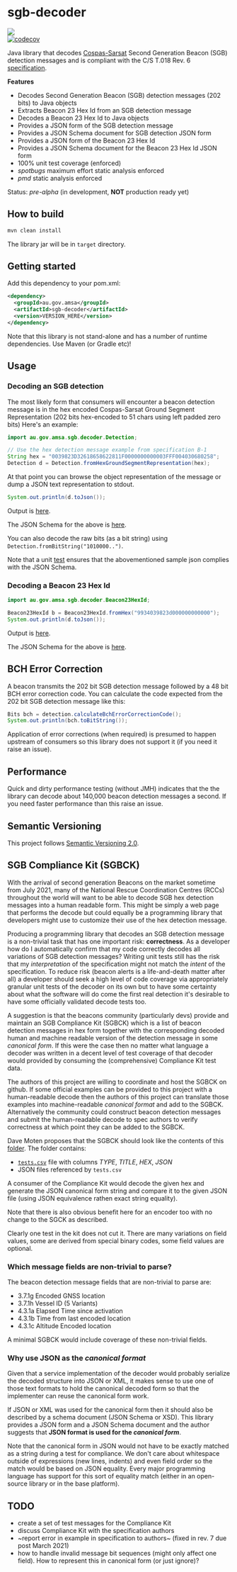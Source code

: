 # sgb-decoder
<a href="https://travis-ci.com/amsa-code/sgb-decoder"><img src="https://travis-ci.com/amsa-code/sgb-decoder.svg"/></a><br/>
[![codecov](https://codecov.io/gh/amsa-code/sgb-decoder/branch/master/graph/badge.svg)](https://codecov.io/gh/amsa-code/sgb-decoder)<br/>

Java library that decodes [Cospas-Sarsat](https://en.wikipedia.org/wiki/International_Cospas-Sarsat_Programme) Second Generation Beacon (SGB) detection messages and is compliant with the C/S T.018 Rev. 6 [specification](https://vnmcc.vishipel.vn/images/uploads/attach/T018-MAY-2020.pdf).

**Features**

* Decodes Second Generation Beacon (SGB) detection messages (202 bits) to Java objects
* Extracts Beacon 23 Hex Id from an SGB detection message
* Decodes a Beacon 23 Hex Id to Java objects
* Provides a JSON form of the SGB detection message
* Provides a JSON Schema document for SGB detection JSON form
* Provides a JSON form of the Beacon 23 Hex Id
* Provides a JSON Schema document for the Beacon 23 Hex Id JSON form
* 100% unit test coverage (enforced)
* *spotbugs* maximum effort static analysis enforced 
* *pmd* static analysis enforced 

Status: *pre-alpha* (in development, **NOT** production ready yet)

## How to build

```bash
mvn clean install
```
The library jar will be in `target` directory.

## Getting started

Add this dependency to your pom.xml:

```xml
<dependency>
  <groupId>au.gov.amsa</groupId>
  <artifactId>sgb-decoder</artifactId>
  <version>VERSION_HERE</version>
</dependency>
```
Note that this library is not stand-alone and has a number of runtime dependencies. Use Maven (or Gradle etc)! 

## Usage

### Decoding an SGB detection

The most likely form that consumers will encounter a beacon detection message is in the hex encoded Cospas-Sarsat Ground Segment Representation (202 bits hex-encoded to 51 chars using left padded zero bits) Here's an example:

```java
import au.gov.amsa.sgb.decoder.Detection;

// Use the hex detection message example from specification B-1
String hex = "0039823D32618658622811F0000000000003FFF004030680258";
Detection d = Detection.fromHexGroundSegmentRepresentation(hex);
``` 
At that point you can browse the object representation of the message or dump a JSON text representation to stdout.

```java
System.out.println(d.toJson());
```
Output is [here](src/test/resources/compliance-kit/detection-specification-example.json).

The JSON Schema for the above is [here](src/main/resources/detection-schema.json).

You can also decode the raw bits (as a bit string) using `Detection.fromBitString("1010000..")`.

Note that a unit [test](src/test/java/au/gov/amsa/sgb/decoder/internal/json/JsonSchemaTest.java) ensures that the abovementioned sample json complies with the JSON Schema.

### Decoding a Beacon 23 Hex Id
```java
import au.gov.amsa.sgb.decoder.Beacon23HexId;

Beacon23HexId b = Beacon23HexId.fromHex("9934039823d000000000000");
System.out.println(d.toJson());
```
Output is [here](src/test/resources/compliance-kit/beacon-23-hex-id-sample.json).

The JSON Schema for the above is [here](src/main/resources/beacon-23-hex-id-schema.json).

## BCH Error Correction
A beacon transmits the 202 bit SGB detection message followed by a 48 bit BCH error correction code. You can calculate the code expected from the 202 bit SGB detection message like this:

```java
Bits bch = detection.calculateBchErrorCorrectionCode();
System.out.println(bch.toBitString());
```
Application of error corrections (when required) is presumed to happen upstream of consumers so this library does not support it (if you need it raise an issue).

## Performance
Quick and dirty performance testing (without JMH) indicates that the the library can decode about 140,000 beacon detection messages a second. If you need faster performance than this raise an issue.

## Semantic Versioning
This project follows [Semantic Versioning 2.0](https://semver.org/).

## SGB Compliance Kit (SGBCK) 
With the arrival of second generation Beacons on the market sometime from July 2021, many of the National Rescue Coordination Centres (RCCs) throughout the world will want to be able to decode SGB hex detection messages into a human readable form. This might be simply a web page that performs the decode but could equally be a programming library that developers might use to customize their use of the hex detection message.

Producing a programming library that decodes an SGB detection message is a non-trivial task that has one important risk: **correctness**. As a developer how do I automatically confirm that my code correctly decodes all variations of SGB detection messages? Writing unit tests still has the risk that my *interpretation* of the specification might not match the *intent* of the specification. To reduce risk (beacon alerts is a life-and-death matter after all) a developer should seek a high level of code coverage via appropriately granular unit tests of the decoder on its own but to have some certainty about what the software will do come the first real detection it's desirable to have some officially validated decode tests too.

A suggestion is that the beacons community (particularly devs) provide and maintain an SGB Compliance Kit (SGBCK) which is a list of beacon detection messages in hex form together with the corresponding decoded human and machine readable version of the detection message in some *canonical form*. If this were the case then no matter what language a decoder was written in a decent level of test coverage of that decoder would provided by consuming the (comprehensive) Compliance Kit test data. 

The authors of this project are willing to coordinate and host the SGBCK on github. If some official examples can be provided to this project with a human-readable decode then the authors of this project can translate those examples into machine-readable *canonical format* and add to the SGBCK. Alternatively the community could construct beacon detection messages and submit the human-readable decode to spec authors to verify correctness at which point they can be added to the SGBCK.

Dave Moten proposes that the SGBCK should look like the contents of this [folder](src/test/resources/compliance-kit). The folder contains:
* [`tests.csv`](src/test/resources/compliance-kit/tests.csv) file with columns *TYPE*, *TITLE*, *HEX*, *JSON*
* JSON files referenced by `tests.csv`

A consumer of the Compliance Kit would decode the given hex and generate the JSON canonical form string and compare it to the given JSON file (using JSON equivalence rathen exact string equality).

Note that there is also obvious benefit here for an encoder too with no change to the SGCK as described.

Clearly one test in the kit does not cut it. There are many variations on field values, some are derived from special binary codes, some field values are optional.

### Which message fields are non-trivial to parse?
The beacon detection message fields that are non-trivial to parse are:

* 3.7.1g Encoded GNSS location
* 3.7.1h Vessel ID (5 Variants)
* 4.3.1a Elapsed Time since activation
* 4.3.1b Time from last encoded location
* 4.3.1c Altitude Encoded location

A minimal SGBCK would include coverage of these non-trivial fields.

### Why use JSON as the *canonical format*

Given that a service implementation of the decoder would probably serialize the decoded structure into JSON or XML, it makes sense to use one of those text formats to hold the canonical decoded form so that the implementer can reuse the canonical form work.

If JSON or XML was used for the canonical form then it should also be described by a schema document (JSON Schema or XSD). This library provides a JSON form and a JSON Schema document and the author suggests that **JSON format is used for the *canonical form***. 

Note that the canonical form in JSON would not have to be exactly matched as a string during a test for compliance. We don't care about whitespace outside of expressions (new lines, indents) and even field order so the match would be based on JSON equality. Every major programming language has support for this sort of equality match (either in an open-source library or in the base platform).

## TODO
* create a set of test messages for the Compliance Kit
* discuss Compliance Kit with the specification authors
* ~report error in example in specification to authors~ (fixed in rev. 7 due post March 2021)
* how to handle invalid message bit sequences (might only affect one field). How to represent this in canonical form (or just ignore)?

